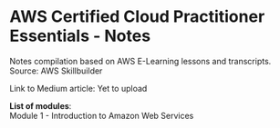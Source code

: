 
# AWS Certified Cloud Practitioner Essentials - Notes
Notes compilation based on AWS E-Learning lessons and transcripts. 
Source: AWS Skillbuilder

Link to Medium article: Yet to upload

**List of modules**:  
Module 1 - Introduction to Amazon Web Services 